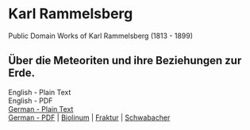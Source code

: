 # Karl Rammelsberg

Public Domain Works of Karl Rammelsberg (1813 - 1899)

## Über die Meteoriten und ihre Beziehungen zur Erde.

English - Plain Text  
English - PDF  
[German - Plain Text](full-text-german.md)  
[German - PDF](https://cdn.solaranamnesis.com/KarlRammelsberg/.pdf) | [Biolinum](https://cdn.solaranamnesis.com/KarlRammelsberg/.pdf) | [Fraktur](https://cdn.solaranamnesis.com/KarlRammelsberg/.pdf) | [Schwabacher](https://cdn.solaranamnesis.com/KarlRammelsberg/.pdf)  

